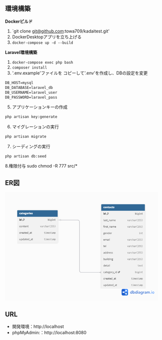 ## 環境構築
**Dockerビルド**
1. `git clone git@github.com:towa709/kadaitest.git'
2. DockerDesktopアプリを立ち上げる
3. `docker-compose up -d --build`

**Laravel環境構築**
1. `docker-compose exec php bash`
2. `composer install`
3. '.env.example'ファイルを コピーして'.env'を作成し、DBの設定を変更
``` text
DB_HOST=mysql
DB_DATABASE=laravel_db
DB_USERNAME=laravel_user
DB_PASSWORD=laravel_pass
```
5. アプリケーションキーの作成
``` bash
php artisan key:generate
```

6. マイグレーションの実行
``` bash
php artisan migrate
```
7. シーディングの実行
``` bash
php artisan db:seed
```
8.権限付与
 sudo chmod -R 777 src/*

## ER図
![ER図](docs/er.png)


## URL
- 開発環境：http://localhost
- phpMyAdmin:：http://localhost:8080